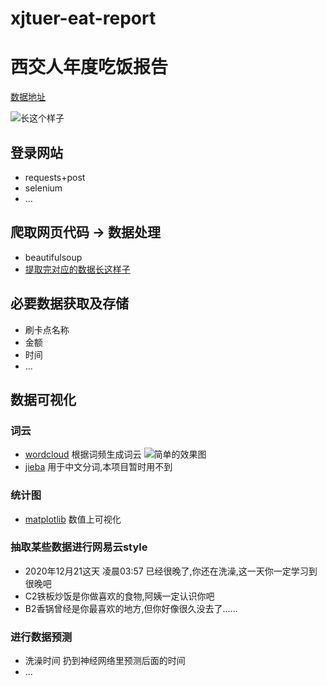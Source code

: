 # xjtuer-eat-report
# 西交人年度吃饭报告
[数据地址](card.xjtu.edu.cn) 

![长这个样子](https://github.com/notomatoes/xjtuer-eat-report/blob/main/img/%E7%95%8C%E9%9D%A2.jpg)

## 登录网站 
- requests+post
- selenium
- ...


## 爬取网页代码 -> 数据处理
- beautifulsoup
- [提取完对应的数据长这样子](http://htmlpreview.github.io/?https://github.com/notomatoes/xjtuer-eat-report/blob/main/img/consumption_data.html)

## 必要数据获取及存储
- 刷卡点名称
- 金额
- 时间
- ...

## 数据可视化
### 词云
- [wordcloud](http://amueller.github.io/word_cloud/auto_examples/index.html)   根据词频生成词云
![简单的效果图](https://github.com/notomatoes/xjtuer-eat-report/blob/main/img/result1.jpg)
- [jieba](https://pypi.org/project/jieba/)    用于中文分词,本项目暂时用不到 
### 统计图
- [matplotlib](https://matplotlib.org/gallery/index.html)   数值上可视化
### 抽取某些数据进行网易云style
- 2020年12月21这天 凌晨03:57 已经很晚了,你还在洗澡,这一天你一定学习到很晚吧
- C2铁板炒饭是你做喜欢的食物,阿姨一定认识你吧
- B2香锅曾经是你最喜欢的地方,但你好像很久没去了......
### 进行数据预测
- 洗澡时间 扔到神经网络里预测后面的时间
- ...
